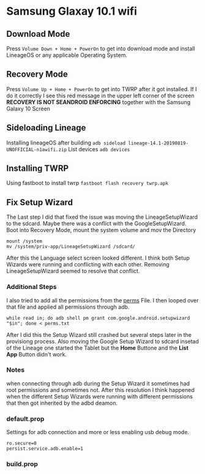 # Samsung Glaxay 10.1 wifi
## Download Mode
Press `Volume Down + Home + PowerOn` to get into download mode and install LineageOS or any applicable Operating System.

## Recovery Mode
Press `Volume Up + Home + PowerOn` to get into TWRP after it got installed. If I do it correctly I see this red message in the upper left corner of the screen __RECOVERY IS NOT SEANDROID ENFORCING__ together with the Samsung Galaxy 10 Screen


## Sideloading Lineage
Installing lineageOS after building 
`adb sideload lineage-14.1-20190819-UNOFFICIAL-n1awifi.zip`
List devices
`adb devices`

## Installing TWRP
Using fastboot to install twrp
`fastboot flash recovery twrp.apk`

## Fix Setup Wizard
The Last step I did that fixed the issue was moving the LineageSetupWizard
to the sdcard. Maybe there was a conflict with the GoogleSetupWizard.
Boot into Recovery Mode, mount the system volume and mov the Directory
```
mount /system
mv /system/priv-app/LineageSetupWizard /sdcard/
```
After this the Language select screen looked different. I think both Setup
Wizards were running and conflicting with each other. Removing LineageSetupWizard
seemed to resolve that conflict.

### Additional Steps
I also tried to add all the permissions from the [perms](perms.txt) File.
I then looped over that file and applied all permissions through adb.
```
while read in; do adb shell pm grant com.google.android.setupwizard "$in"; done < perms.txt
```
After I did this the Setup Wizard still crashed but several steps later in the 
provisiong process. 
Also moving the Google Setup Wizard to sdcard insetad of the Lineage one 
started the Tablet but the __Home__ Buttone and the __List App__ Button didn't work.

### Notes
when connecting through adb during the Setup Wizard it sometimes had root 
permissions and sometimes not. After this resolution I think happened when
the different Setup Wizards were running with different permissions that then
got inherited by the adbd deamon.

### default.prop
Settings for adb connection and more or less enabling usb debug mode.
```
ro.secure=0
persist.service.adb.enable=1
```
### build.prop

